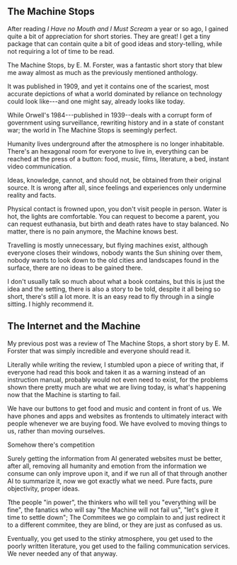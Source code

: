 

## The Machine Stops

After reading _I Have no Mouth and I Must Scream_ a year or so ago, I gained quite a bit of appreciation for short stories. They are great! I get a tiny package that can contain quite a bit of good ideas and story-telling, while not requiring a lot of time to be read.

The Machine Stops, by E. M. Forster, was a fantastic short story that blew me away almost as much as the previously mentioned anthology.

It was published in 1909, and yet it contains one of the scariest, most accurate depictions of what a world dominated by reliance on technology could look like---and one might say, already looks like today.

While Orwell's 1984---published in 1939--deals with a corrupt form of government using surveillance, rewriting history and in a state of constant war; the world in The Machine Stops is seemingly perfect.

Humanity lives underground after the atmosphere is no longer inhabitable. There's an hexagonal room for everyone to live in, everything can be reached at the press of a button: food, music, films, literature, a bed, instant video communication.

Ideas, knowledge, cannot, and should not, be obtained from their original source. It is wrong after all, since feelings and experiences only undermine reality and facts.

Physical contact is frowned upon, you don't visit people in person. Water is hot, the lights are comfortable. You can request to become a parent, you can request euthanasia, but birth and death rates have to stay balanced. No matter, there is no pain anymore, the Machine knows best.

Travelling is mostly unnecessary, but flying machines exist, although everyone closes their windows, nobody wants the Sun shining over them, nobody wants to look down to the old cities and landscapes found in the surface, there are no ideas to be gained there.

I don't usually talk so much about what a book contains, but this is just the idea and the setting, there is also a story to be told, despite it all being so short, there's still a lot more. It is an easy read to fly through in a single sitting. I highly recommend it.


## The Internet and the Machine

My previous post was a review of The Machine Stops, a short story by E. M. Forster that was simply incredible and everyone should read it.

Literally while writing the review, I stumbled upon a piece of writing that, if everyone had read this book and taken it as a warning instead of an instruction manual, probably would not even need to exist, for the problems shown there pretty much are what we are living today, is what's happening now that the Machine is starting to fail.

We have our buttons to get food and music and content in front of us. We have phones and apps and websites as frontends to ultimately interact with people whenever we are buying food. We have evolved to moving things to us, rather than moving ourselves.

Somehow there's competition

Surely getting the information from AI generated websites must be better, after all, removing all humanity and emotion from the information we consume can only improve upon it, and if we run all of that through another AI to summarize it, now we got exactly what we need. Pure facts, pure objectivity, proper ideas.

Tthe people "in power", the thinkers who will tell you "everything will be fine", the fanatics who will say "the Machine will not fail us", "let's give it time to settle down"; The Commitees we go complain to and just redirect it to a different commitee, they are blind, or they are just as confused as us.

Eventually, you get used to the stinky atmosphere, you get used to the poorly written literature, you get used to the failing communication services. We never needed any of that anyway.

